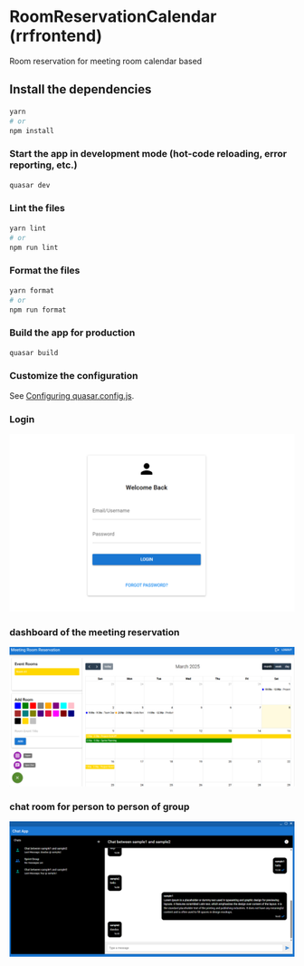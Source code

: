 # RoomReservationCalendar (rrfrontend)

Room reservation for meeting room calendar based

## Install the dependencies

```bash
yarn
# or
npm install
```

### Start the app in development mode (hot-code reloading, error reporting, etc.)

```bash
quasar dev
```

### Lint the files

```bash
yarn lint
# or
npm run lint
```

### Format the files

```bash
yarn format
# or
npm run format
```

### Build the app for production

```bash
quasar build
```

### Customize the configuration

See [Configuring quasar.config.js](https://v2.quasar.dev/quasar-cli-vite/quasar-config-js).

### Login

![Repo Overview Login](./img/login.png)

### dashboard of the meeting reservation

![Repo Overview Login](./img/dashboard.png)

### chat room for person to person of group

![Repo Overview Login](./img/chat.png)
